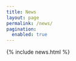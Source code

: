 ```yaml
---
title: News
layout: page
permalink: /news/
pagination: 
  enabled: true
---
```


<!-- {% include sidebar.html %} -->
{% include news.html %}
